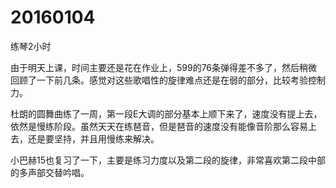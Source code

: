 # 20160104

练琴2小时

由于明天上课，时间主要还是花在作业上，599的76条弹得差不多了，然后稍微回顾了一下前几条。感觉对这些歌唱性的旋律难点还是在弱的部分，比较考验控制力。

杜朗的圆舞曲练了一周，第一段E大调的部分基本上顺下来了，速度没有提上去，依然是慢练阶段。虽然天天在练琶音，但是琶音的速度没有能像音阶那么容易上去，还是要坚持，并且用慢练来解决。

小巴赫15也复习了一下，主要是练习力度以及第二段的旋律，非常喜欢第二段中部的多声部交替吟唱。